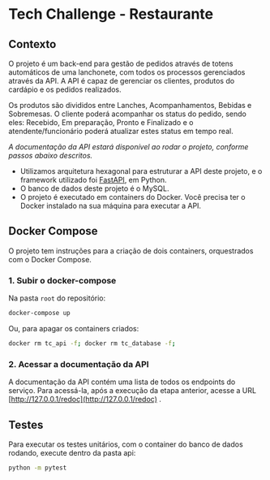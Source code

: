 # Tech Challenge - Restaurante

## Contexto

O projeto é um back-end para gestão de pedidos através de totens automáticos de uma lanchonete, com todos os processos gerenciados através da API.
A API é capaz de gerenciar os clientes, produtos do cardápio e os pedidos realizados.

Os produtos são divididos entre Lanches, Acompanhamentos, Bebidas e Sobremesas. 
O cliente poderá acompanhar os status do pedido, sendo eles: Recebido, Em preparação, Pronto e Finalizado e o atendente/funcionário poderá atualizar estes status em tempo real.

<i>A documentação da API estará disponível ao rodar o projeto, conforme passos abaixo descritos.</i>

- Utilizamos arquitetura hexagonal para estruturar a API deste projeto, e o framework utilizado foi [FastAPI](https://fastapi.tiangolo.com/), em Python. 
- O banco de dados deste projeto é o MySQL.
- O projeto é executado em containers do Docker. Você precisa ter o Docker instalado na sua máquina para executar a API.

## Docker Compose

O projeto tem instruções para a criação de dois containers, orquestrados com o Docker Compose. 

### 1. Subir o docker-compose

Na pasta `root` do repositório:

```bash
docker-compose up
```

Ou, para apagar os containers criados:
```bash
docker rm tc_api -f; docker rm tc_database -f; 
```

### 2. Acessar a documentação da API

A documentação da API contém uma lista de todos os endpoints do serviço. Para acessá-la, após a execução da etapa anterior, acesse a URL [http://127.0.0.1/redoc](http://127.0.0.1/redoc) .

## Testes

Para executar os testes unitários, com o container do banco de dados rodando, execute dentro da pasta api:
```bash
python -m pytest
```
